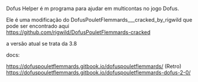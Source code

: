 Dofus Helper é m programa para ajudar em multicontas no jogo Dofus.

Ele é uma modificação do DofusPouletFlemmards___cracked_by_rigwild que pode ser encontrado aqui https://github.com/rigwild/DofusPouletFlemmards-cracked

a versão atual se trata da 3.8

docs:

https://dofuspouletflemmards.gitbook.io/dofuspouletflemmards/ (Retro)
https://dofuspouletflemmards.gitbook.io/dofuspouletflemmards-dofus-2-0/
